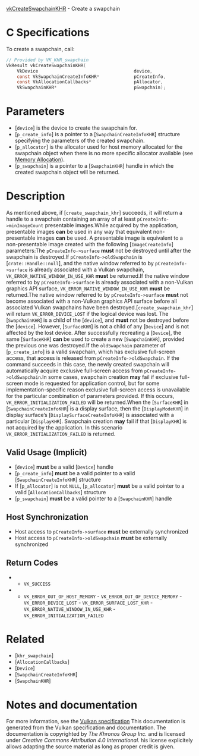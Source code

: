 [vkCreateSwapchainKHR](https://www.khronos.org/registry/vulkan/specs/1.3-extensions/man/html/vkCreateSwapchainKHR.html) - Create a swapchain

# C Specifications
To create a swapchain, call:
```c
// Provided by VK_KHR_swapchain
VkResult vkCreateSwapchainKHR(
    VkDevice                                    device,
    const VkSwapchainCreateInfoKHR*             pCreateInfo,
    const VkAllocationCallbacks*                pAllocator,
    VkSwapchainKHR*                             pSwapchain);
```

# Parameters
- [`device`] is the device to create the swapchain for.
- [`p_create_info`] is a pointer to a [`SwapchainCreateInfoKHR`] structure specifying the parameters of the created swapchain.
- [`p_allocator`] is the allocator used for host memory allocated for the swapchain object when there is no more specific allocator available (see [Memory Allocation](https://www.khronos.org/registry/vulkan/specs/1.3-extensions/html/vkspec.html#memory-allocation)).
- [`p_swapchain`] is a pointer to a [`SwapchainKHR`] handle in which the created swapchain object will be returned.

# Description
As mentioned above, if [`create_swapchain_khr`] succeeds, it will return a
handle to a swapchain containing an array of at least
`pCreateInfo->minImageCount` presentable images.While acquired by the application, presentable images  **can**  be used in any
way that equivalent non-presentable images  **can**  be used.
A presentable image is equivalent to a non-presentable image created with
the following [`ImageCreateInfo`] parameters:The `pCreateInfo->surface` **must**  not be destroyed until after the
swapchain is destroyed.If `pCreateInfo->oldSwapchain` is [`crate::Handle::null`], and the native
window referred to by `pCreateInfo->surface` is already associated with
a Vulkan swapchain, `VK_ERROR_NATIVE_WINDOW_IN_USE_KHR` **must**  be
returned.If the native window referred to by `pCreateInfo->surface` is already
associated with a non-Vulkan graphics API surface,
`VK_ERROR_NATIVE_WINDOW_IN_USE_KHR` **must**  be returned.The native window referred to by `pCreateInfo->surface` **must**  not become
associated with a non-Vulkan graphics API surface before all associated
Vulkan swapchains have been destroyed.[`create_swapchain_khr`] will return `VK_ERROR_DEVICE_LOST` if the
logical device was lost.
The [`SwapchainKHR`] is a child of the [`device`], and  **must**  not be
destroyed before the [`device`].
However, [`SurfaceKHR`] is not a child of any [`Device`] and is not
affected by the lost device.
After successfully recreating a [`Device`], the same [`SurfaceKHR`] **can**  be used to create a new [`SwapchainKHR`], provided the previous one
was destroyed.If the `oldSwapchain` parameter of [`p_create_info`] is a valid
swapchain, which has exclusive full-screen access, that access is released
from `pCreateInfo->oldSwapchain`.
If the command succeeds in this case, the newly created swapchain will
automatically acquire exclusive full-screen access from
`pCreateInfo->oldSwapchain`.In some cases, swapchain creation  **may**  fail if exclusive full-screen mode is
requested for application control, but for some implementation-specific
reason exclusive full-screen access is unavailable for the particular
combination of parameters provided.
If this occurs, `VK_ERROR_INITIALIZATION_FAILED` will be returned.When the [`SurfaceKHR`] in [`SwapchainCreateInfoKHR`] is a display
surface, then the [`DisplayModeKHR`] in display surface’s
[`DisplaySurfaceCreateInfoKHR`] is associated with a particular
[`DisplayKHR`].
Swapchain creation  **may**  fail if that [`DisplayKHR`] is not acquired by
the application.
In this scenario `VK_ERROR_INITIALIZATION_FAILED` is returned.
## Valid Usage (Implicit)
-  [`device`] **must**  be a valid [`Device`] handle
-  [`p_create_info`] **must**  be a valid pointer to a valid [`SwapchainCreateInfoKHR`] structure
-    If [`p_allocator`] is not `NULL`, [`p_allocator`] **must**  be a valid pointer to a valid [`AllocationCallbacks`] structure
-  [`p_swapchain`] **must**  be a valid pointer to a [`SwapchainKHR`] handle

## Host Synchronization
- Host access to `pCreateInfo->surface` **must**  be externally synchronized
- Host access to `pCreateInfo->oldSwapchain` **must**  be externally synchronized

## Return Codes
*   - `VK_SUCCESS` 
*   - `VK_ERROR_OUT_OF_HOST_MEMORY`  - `VK_ERROR_OUT_OF_DEVICE_MEMORY`  - `VK_ERROR_DEVICE_LOST`  - `VK_ERROR_SURFACE_LOST_KHR`  - `VK_ERROR_NATIVE_WINDOW_IN_USE_KHR`  - `VK_ERROR_INITIALIZATION_FAILED`

# Related
- [`khr_swapchain`]
- [`AllocationCallbacks`]
- [`Device`]
- [`SwapchainCreateInfoKHR`]
- [`SwapchainKHR`]

# Notes and documentation
For more information, see the [Vulkan specification](https://www.khronos.org/registry/vulkan/specs/1.3-extensions/html/vkspec.html)
This documentation is generated from the Vulkan specification and documentation.
The documentation is copyrighted by *The Khronos Group Inc.* and is licensed under *Creative Commons Attribution 4.0 International*.
his license explicitely allows adapting the source material as long as proper credit is given.
        